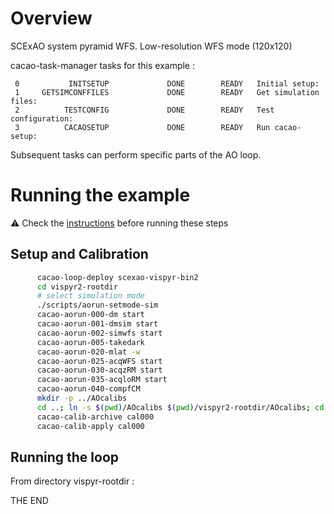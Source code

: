 # Overview

SCExAO system pyramid WFS.
Low-resolution WFS mode (120x120)

cacao-task-manager tasks for this example :

~~~
 0           INITSETUP             DONE        READY   Initial setup:
 1     GETSIMCONFFILES             DONE        READY   Get simulation files:
 2          TESTCONFIG             DONE        READY   Test configuration:
 3          CACAOSETUP             DONE        READY   Run cacao-setup:
~~~
Subsequent tasks can perform specific parts of the AO loop.




# Running the example

:warning: Check the [instructions](https://github.com/cacao-org/cacao/tree/dev/AOloopControl/examples) before running these steps

## Setup and Calibration


```bash
      cacao-loop-deploy scexao-vispyr-bin2
      cd vispyr2-rootdir
      # select simulation mode
      ./scripts/aorun-setmode-sim
      cacao-aorun-000-dm start
      cacao-aorun-001-dmsim start
      cacao-aorun-002-simwfs start
      cacao-aorun-005-takedark
      cacao-aorun-020-mlat -w
      cacao-aorun-025-acqWFS start
      cacao-aorun-030-acqzRM start
      cacao-aorun-035-acqloRM start
      cacao-aorun-040-compfCM
      mkdir -p ../AOcalibs
      cd ..; ln -s $(pwd)/AOcalibs $(pwd)/vispyr2-rootdir/AOcalibs; cd -
      cacao-calib-archive cal000
      cacao-calib-apply cal000
```


## Running the loop

From directory vispyr-rootdir :







THE END
